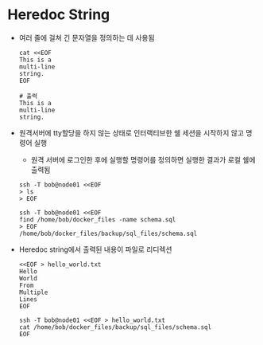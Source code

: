 # Heredoc String
- 여러 줄에 걸쳐 긴 문자열을 정의하는 데 사용됨
  ```
  cat <<EOF
  This is a
  multi-line
  string.
  EOF

  # 출력
  This is a
  multi-line
  string.
  ```

- 원격서버에 tty할당을 하지 않는 상태로 인터랙티브한 쉘 세션을 시작하지 않고 명령어 실행
    - 원격 서버에 로그인한 후에 실행할 명령어를 정의하면 실행한 결과가 로컬 쉘에 출력됨
  ```
  ssh -T bob@node01 <<EOF
  > ls
  > EOF

  ssh -T bob@node01 <<EOF
  find /home/bob/docker_files -name schema.sql
  > EOF
  /home/bob/docker_files/backup/sql_files/schema.sql
  ```
- Heredoc string에서 출력된 내용이 파일로 리디렉션
  ```
  <<EOF > hello_world.txt
  Hello
  World
  From
  Multiple
  Lines
  EOF

  ssh -T bob@node01 <<EOF > hello_world.txt                                                    
  cat /home/bob/docker_files/backup/sql_files/schema.sql
  EOF
  ```
